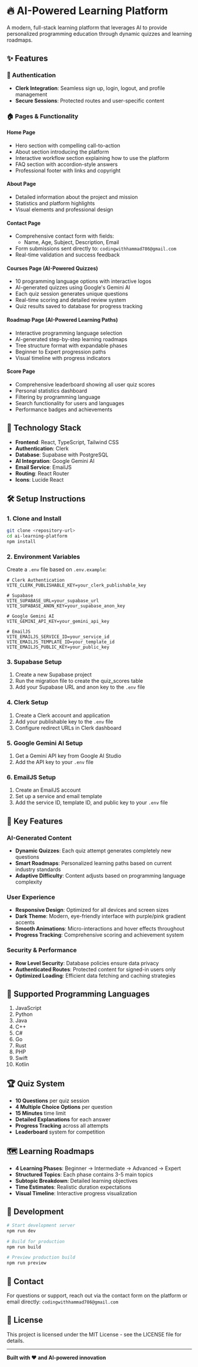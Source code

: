 # 🔥 AI-Powered Learning Platform

A modern, full-stack learning platform that leverages AI to provide personalized programming education through dynamic quizzes and learning roadmaps.

## ✨ Features

### 🔐 Authentication
- **Clerk Integration**: Seamless sign up, login, logout, and profile management
- **Secure Sessions**: Protected routes and user-specific content

### 🏠 Pages & Functionality

#### **Home Page**
- Hero section with compelling call-to-action
- About section introducing the platform
- Interactive workflow section explaining how to use the platform
- FAQ section with accordion-style answers
- Professional footer with links and copyright

#### **About Page**
- Detailed information about the project and mission
- Statistics and platform highlights
- Visual elements and professional design

#### **Contact Page**
- Comprehensive contact form with fields:
  - Name, Age, Subject, Description, Email
- Form submissions sent directly to: `codingwithhammad786@gmail.com`
- Real-time validation and success feedback

#### **Courses Page (AI-Powered Quizzes)**
- 10 programming language options with interactive logos
- AI-generated quizzes using Google's Gemini AI
- Each quiz session generates unique questions
- Real-time scoring and detailed review system
- Quiz results saved to database for progress tracking

#### **Roadmap Page (AI-Powered Learning Paths)**
- Interactive programming language selection
- AI-generated step-by-step learning roadmaps
- Tree structure format with expandable phases
- Beginner to Expert progression paths
- Visual timeline with progress indicators

#### **Score Page**
- Comprehensive leaderboard showing all user quiz scores
- Personal statistics dashboard
- Filtering by programming language
- Search functionality for users and languages
- Performance badges and achievements

## 🚀 Technology Stack

- **Frontend**: React, TypeScript, Tailwind CSS
- **Authentication**: Clerk
- **Database**: Supabase with PostgreSQL
- **AI Integration**: Google Gemini AI
- **Email Service**: EmailJS
- **Routing**: React Router
- **Icons**: Lucide React

## 🛠️ Setup Instructions

### 1. Clone and Install
```bash
git clone <repository-url>
cd ai-learning-platform
npm install
```

### 2. Environment Variables
Create a `.env` file based on `.env.example`:

```env
# Clerk Authentication
VITE_CLERK_PUBLISHABLE_KEY=your_clerk_publishable_key

# Supabase
VITE_SUPABASE_URL=your_supabase_url
VITE_SUPABASE_ANON_KEY=your_supabase_anon_key

# Google Gemini AI
VITE_GEMINI_API_KEY=your_gemini_api_key

# EmailJS
VITE_EMAILJS_SERVICE_ID=your_service_id
VITE_EMAILJS_TEMPLATE_ID=your_template_id
VITE_EMAILJS_PUBLIC_KEY=your_public_key
```

### 3. Supabase Setup
1. Create a new Supabase project
2. Run the migration file to create the quiz_scores table
3. Add your Supabase URL and anon key to the `.env` file

### 4. Clerk Setup
1. Create a Clerk account and application
2. Add your publishable key to the `.env` file
3. Configure redirect URLs in Clerk dashboard

### 5. Google Gemini AI Setup
1. Get a Gemini API key from Google AI Studio
2. Add the API key to your `.env` file

### 6. EmailJS Setup
1. Create an EmailJS account
2. Set up a service and email template
3. Add the service ID, template ID, and public key to your `.env` file

## 🎯 Key Features

### AI-Generated Content
- **Dynamic Quizzes**: Each quiz attempt generates completely new questions
- **Smart Roadmaps**: Personalized learning paths based on current industry standards
- **Adaptive Difficulty**: Content adjusts based on programming language complexity

### User Experience
- **Responsive Design**: Optimized for all devices and screen sizes
- **Dark Theme**: Modern, eye-friendly interface with purple/pink gradient accents
- **Smooth Animations**: Micro-interactions and hover effects throughout
- **Progress Tracking**: Comprehensive scoring and achievement system

### Security & Performance
- **Row Level Security**: Database policies ensure data privacy
- **Authenticated Routes**: Protected content for signed-in users only
- **Optimized Loading**: Efficient data fetching and caching strategies

## 📱 Supported Programming Languages

1. JavaScript
2. Python
3. Java
4. C++
5. C#
6. Go
7. Rust
8. PHP
9. Swift
10. Kotlin

## 🏆 Quiz System

- **10 Questions** per quiz session
- **4 Multiple Choice Options** per question
- **15 Minutes** time limit
- **Detailed Explanations** for each answer
- **Progress Tracking** across all attempts
- **Leaderboard** system for competition

## 🗺️ Learning Roadmaps

- **4 Learning Phases**: Beginner → Intermediate → Advanced → Expert
- **Structured Topics**: Each phase contains 3-5 main topics
- **Subtopic Breakdown**: Detailed learning objectives
- **Time Estimates**: Realistic duration expectations
- **Visual Timeline**: Interactive progress visualization

## 🚀 Development

```bash
# Start development server
npm run dev

# Build for production
npm run build

# Preview production build
npm run preview
```

## 📧 Contact

For questions or support, reach out via the contact form on the platform or email directly: `codingwithhammad786@gmail.com`

## 📄 License

This project is licensed under the MIT License - see the LICENSE file for details.

---

**Built with ❤️ and AI-powered innovation**